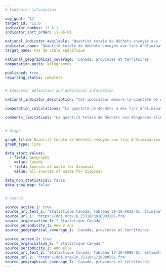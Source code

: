 ```yaml
---
# Indicator information

sdg_goal: '11'
target_id: '11.6'
indicator_number: 11.6.1
indicator_sort_order: 11-06-01

national_indicator_available: "Quantité totale de déchets envoyés aux fins d'élimination par habitant"
indicator_name: "Quantité totale de déchets envoyés aux fins d'élimination par habitant"
target_name: Pas de cible spécifique

national_geographical_coverage: 'Canada, provinces et territoires'
computation_units: kilogrammes

published: true
reporting_status: complete


# Indicator definition and additional information

national_indicator_description: "Cet indicateur mesure la quantité de déchets à des fins d'éliminations (en kilogrammes) par habitant provenant de sources résidentielles ou non résidentielles."

computation_calculations: "La quantité de déchets à des fins d'éliminations est convertie en kilogramme et disivée par la population pour obtenir une quantité par habitant."

comments_limitations: "La quantité totale de déchets non dangereux éliminés dans des installations d'élimination des déchets publics et privés inclut les déchets exportés à l'extérieur de la province productrice ou à l'extérieur du pays en vue d'être éliminés. Ceci n'inclut pas les déchets éliminés dans des installations d'élimination de déchets dangereux ni les déchets produits sur un site industriel et éliminés sur place."


# Graph

graph_title: Quantité totale de déchets envoyés aux fins d'élimination par habitant
graph_type: line

data_start_values:
  - field: Geography
    value: Canada
  - field: Sources of waste for disposal
    value: All sources of waste for disposal

data_non_statistical: false
data_show_map: false


# Source

source_active_1: true
source_url_text_1: "Statistique Canada. Tableau 38-10-0032-01  Élimination de déchets, selon la source"
source_url_1: 'https://doi.org/10.25318/3810003201-fra'
source_organisation_1: " Statistique Canada "
source_periodicity_1: Aux 2 ans
source_geographical_coverage_1: 'Canada, provinces et territoires'

source_active_2: true
source_organisation_2: " Statistique Canada "
source_periodicity_2: Annuelle
source_url_text_2: "Statistique Canada. Tableau 17-10-0005-01  Estimations de la population au 1er juillet, par âge et sexe"
source_url_2: 'https://doi.org/10.25318/1710000501-fra'
source_geographical_coverage_2: 'Canada, provinces et territoires'
---
```


